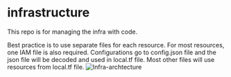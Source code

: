 # infrastructure
This repo is for managing the infra with code.

Best practice is to use separate files for each resource. For most resources, one IAM file is also required.
Configurations go to config.json file and the json file will be decoded and used in local.tf file. Most other files will use resources from local.tf file.
![Infra-archtecture](https://github.com/user-attachments/assets/29c45811-2edb-48b0-93af-131d5f14ff08)
